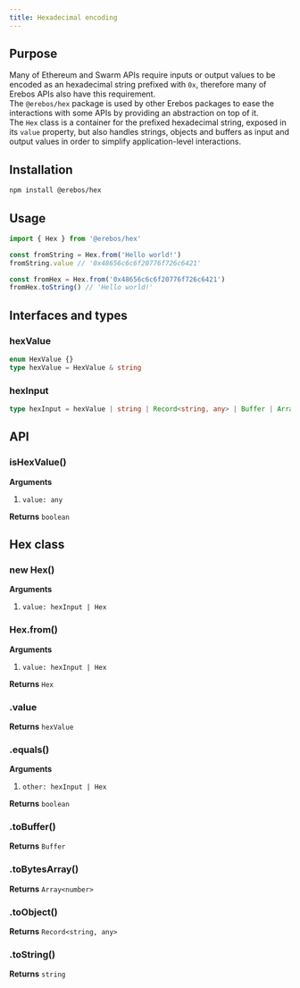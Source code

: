 ```yaml
---
title: Hexadecimal encoding
---
```


## Purpose

Many of Ethereum and Swarm APIs require inputs or output values to be encoded as an hexadecimal string prefixed with `0x`, therefore many of Erebos APIs also have this requirement.\
The `@erebos/hex` package is used by other Erebos packages to ease the interactions with some APIs by providing an abstraction on top of it.\
The `Hex` class is a container for the prefixed hexadecimal string, exposed in its `value` property, but also handles strings, objects and buffers as input and output values in order to simplify application-level interactions.

## Installation

```sh
npm install @erebos/hex
```

## Usage

```javascript
import { Hex } from '@erebos/hex'

const fromString = Hex.from('Hello world!')
fromString.value // '0x48656c6c6f20776f726c6421'

const fromHex = Hex.from('0x48656c6c6f20776f726c6421')
fromHex.toString() // 'Hello world!'
```

## Interfaces and types

### hexValue

```typescript
enum HexValue {}
type hexValue = HexValue & string
```

### hexInput

```typescript
type hexInput = hexValue | string | Record<string, any> | Buffer | Array<number>
```

## API

### isHexValue()

**Arguments**

1.  `value: any`

**Returns** `boolean`

## Hex class

### new Hex()

**Arguments**

1.  `value: hexInput | Hex`

### Hex.from()

**Arguments**

1.  `value: hexInput | Hex`

**Returns** `Hex`

### .value

**Returns** `hexValue`

### .equals()

**Arguments**

1.  `other: hexInput | Hex`

**Returns** `boolean`

### .toBuffer()

**Returns** `Buffer`

### .toBytesArray()

**Returns** `Array<number>`

### .toObject()

**Returns** `Record<string, any>`

### .toString()

**Returns** `string`
